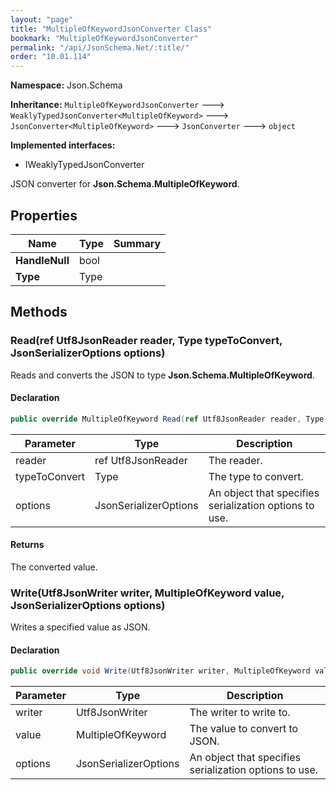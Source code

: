 ```yaml
---
layout: "page"
title: "MultipleOfKeywordJsonConverter Class"
bookmark: "MultipleOfKeywordJsonConverter"
permalink: "/api/JsonSchema.Net/:title/"
order: "10.01.114"
---
```

**Namespace:** Json.Schema

**Inheritance:**
`MultipleOfKeywordJsonConverter`
 🡒 
`WeaklyTypedJsonConverter<MultipleOfKeyword>`
 🡒 
`JsonConverter<MultipleOfKeyword>`
 🡒 
`JsonConverter`
 🡒 
`object`

**Implemented interfaces:**

- IWeaklyTypedJsonConverter

JSON converter for **Json.Schema.MultipleOfKeyword**.

## Properties

| Name | Type | Summary |
|---|---|---|
| **HandleNull** | bool |  |
| **Type** | Type |  |

## Methods

### Read(ref Utf8JsonReader reader, Type typeToConvert, JsonSerializerOptions options)

Reads and converts the JSON to type **Json.Schema.MultipleOfKeyword**.

#### Declaration

```c#
public override MultipleOfKeyword Read(ref Utf8JsonReader reader, Type typeToConvert, JsonSerializerOptions options)
```

| Parameter | Type | Description |
|---|---|---|
| reader | ref Utf8JsonReader | The reader. |
| typeToConvert | Type | The type to convert. |
| options | JsonSerializerOptions | An object that specifies serialization options to use. |


#### Returns

The converted value.

### Write(Utf8JsonWriter writer, MultipleOfKeyword value, JsonSerializerOptions options)

Writes a specified value as JSON.

#### Declaration

```c#
public override void Write(Utf8JsonWriter writer, MultipleOfKeyword value, JsonSerializerOptions options)
```

| Parameter | Type | Description |
|---|---|---|
| writer | Utf8JsonWriter | The writer to write to. |
| value | MultipleOfKeyword | The value to convert to JSON. |
| options | JsonSerializerOptions | An object that specifies serialization options to use. |


